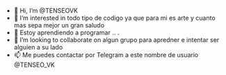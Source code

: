  - 👋 Hi, I’m @TENSEOVK 
- 👀 I’m interested in  todo tipo de codigo ya que para  mi es arte y cuanto mas sepa mejor un gran saludo 
- 🌱 Estoy aprendiendo a programar .. .   
- 💞️ I’m looking to collaborate on  algun grupo  para apredner e intentar ser alguien a su lado     
- 📫 Me puedes contactar por Telegram  a este nombre de usuario  @TENSEO_VK 
<!---  
TENSEOVK/TENSEOVK is a ✨ special ✨ repository because its `README.md` (this file) appears on your GitHub profile.
You can click the Preview link to take a look at your changes.
--->
